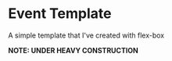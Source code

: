 # Event Template

A simple template that I've created with flex-box

**NOTE: UNDER HEAVY CONSTRUCTION**